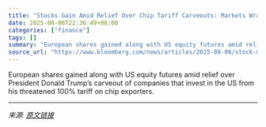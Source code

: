 ```yaml
---
title: "Stocks Gain Amid Relief Over Chip Tariff Carveouts: Markets Wrap"
date: 2025-08-06T22:36:49+08:00
categories: ["finance"]
tags: []
summary: "European shares gained along with US equity futures amid relief over President Donald Trump’s carveout of companies that invest in the US from his threatened 100% tariff on chip exporters."
source_url: "https://www.bloomberg.com/news/articles/2025-08-06/stock-market-today-dow-s-p-live-updates"
---
```


European shares gained along with US equity futures amid relief over President Donald Trump’s carveout of companies that invest in the US from his threatened 100% tariff on chip exporters.

---

*来源: [原文链接](https://www.bloomberg.com/news/articles/2025-08-06/stock-market-today-dow-s-p-live-updates)*
